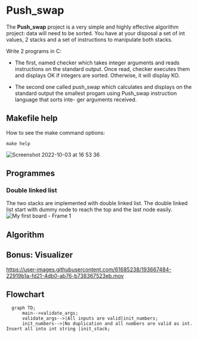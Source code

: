 # Push_swap

The **Push_swap** project is a very simple and highly effective algorithm project: data will
need to be sorted. You have at your disposal a set of int values, 2 stacks and a set of
instructions to manipulate both stacks.

Write 2 programs in C:

- The first, named checker which takes integer arguments and reads instructions on
the standard output. Once read, checker executes them and displays OK if integers
are sorted. Otherwise, it will display KO.

- The second one called push_swap which calculates and displays on the standard
output the smallest progam using Push_swap instruction language that sorts inte-
ger arguments received.


## Makefile help
How to see the make command options:
```
make help
```
![Screenshot 2022-10-03 at 16 53 36](https://user-images.githubusercontent.com/61685238/193595018-e146bf74-543a-4ca3-8e33-61259d6d5108.png)

## Programmes
### Double linked list
The two stacks are implemented with double linked list. The double linked list start with dummy node to reach the top and the last node easily.
![My first board - Frame 1](https://user-images.githubusercontent.com/61685238/193664179-ddb92d1d-8e26-4181-a724-f0ab0ddae977.jpg)


## Algorithm


## Bonus: Visualizer


https://user-images.githubusercontent.com/61685238/193667484-22919b1a-fd21-4db0-ab76-b738367523eb.mov



## Flowchart
```mermaid
  graph TD;
      main-->validate_args;
      validate_args-->|All inputs are valid|init_numbers;
      init_numbers-->|No duplication and all numbers are valid as int. Insert all into int string |init_stack;
```





